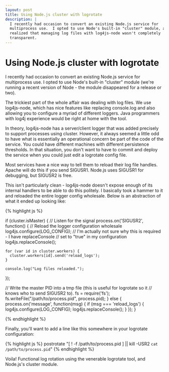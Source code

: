 ```yaml
---
layout: post
title: Using Node.js cluster with logrotate
description: |
  I recently had occasion to convert an existing Node.js service for
  multiprocess use.  I opted to use Node's built-in "cluster" module, and
  realized that managing log files with log4js-node wasn't completely
  transparent.
---
```


# Using Node.js cluster with logrotate

I recently had occasion to convert an existing Node.js service for multiprocess
use.  I opted to use Node's built-in "cluster" module (we're running a recent
version of Node - the module disappeared for a release or two).

The trickiest part of the whole affair was dealing with log files.  We use
log4js-node, which has nice features like replacing console.log and also
allowing you to configure a myriad of different loggers.  Java programmers with
log4j experience would be right at home with the tool.

In theory, log4js-node has a server/client logger that was added precisely to
support processes using cluster.  However, it always seemed a little odd to
have what is essentially an operational concern be part of the code of the
service.  You could have different machines with different persistence
thresholds.  In that situation, you don't want to have to commit and deploy the
service when you could just edit a logrotate config file.

Most services have a nice way to tell them to reload their log file handles.
Apache will do this if you send SIGUSR1.  Node.js uses SIGUSR1 for debugging,
but SIGUSR2 is free.

This isn't particularly clean - log4js-node doesn't expose enough of its
internal handlers to be able to do this politely.  I basically took a hammer to
it and reloaded the entire logger config wholesale.  Below is an abstraction of
what it ended up looking like:

{% highlight js %}

if (cluster.isMaster) {
  // Listen for the signal
  process.on('SIGUSR2', function() {
    // Reload the logger configuration wholesale
    log4js.configure(LOG_CONFIG);
    // I'm actually not sure why this is required - I have replaceConsole
    // set to "true" in my configuration
    log4js.replaceConsole();

    for (var id in cluster.workers) {
      cluster.workers[id].send('reload_logs');
    }

    console.log("Log files reloaded.");
  });

  // Write the master PID into a tmp file (this is useful for logrotate so it
  // knows who to send SIGUSR2 to).
  fs = require('fs');
  fs.writeFile("/path/to/process.pid", process.pid);
}
else {
  process.on('message', function(msg) {
    if (msg === 'reload_logs') {
      log4js.configure(LOG_CONFIG);
      log4js.replaceConsole();
    }
  });
}

{% endhighlight %}

Finally, you'll want to add a line like this somewhere in your logrotate
configuration:

{% highlight js %}
postrotate "[ ! -f /path/to/process.pid ] || kill -USR2 `cat /path/to/process.pid`"
{% endhighlight %}

Voila!  Functional log rotation using the venerable logrotate tool, and
Node.js's cluster module.
